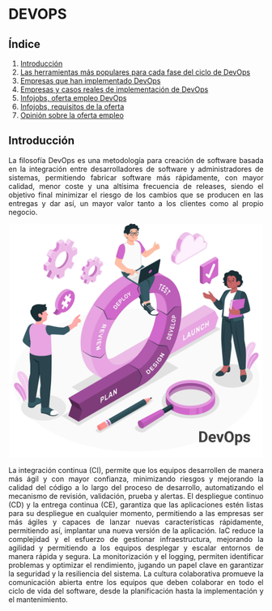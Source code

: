 # DEVOPS

## Índice
1. [Introducción](#introducción)
2. [Las herramientas más populares para cada fase del ciclo de DevOps](#las-herramientas-más-populares)
3. [Empresas que han implementado DevOps](#empresas-que-han-implementado-devops)
4. [Empresas y casos reales de implementación de DevOps](#Empresas-y-casos-reales-de-implementación-dedevops)
5. [Infojobs, oferta empleo DevOps](#Infojobs,-oferta-empleo-DevOps)
6. [Infojobs, requisitos de la oferta](#Infojobs,-requisitos-de-la-oferta)
7. [Opinión sobre la oferta empleo](#Opinión-sobre-la-oferta-empleo)

## Introducción
<p align="justify">
La filosofía DevOps es una metodología para creación de software basada en la integración entre desarrolladores de software y administradores de sistemas, permitiendo fabricar software más rápidamente, con mayor calidad, menor coste y una altísima frecuencia de releases, siendo el objetivo final minimizar el riesgo de los cambios que se producen en las entregas y dar así, un mayor valor tanto a los clientes como al propio negocio.
<div align="center">  
<img src="img/DevOps.png" alt="DevOps" width="500" height="auto">
</div>
<p align="justify">
La integración continua (CI), permite que los equipos desarrollen de manera más ágil y con mayor confianza, minimizando riesgos y mejorando la calidad del código a lo largo del proceso de desarrollo, automatizando el mecanismo de revisión, validación, prueba y alertas.
El despliegue continuo (CD) y la entrega continua (CE), garantiza que las aplicaciones estén listas para su despliegue en cualquier momento, permitiendo a las empresas ser más ágiles y capaces de lanzar nuevas características rápidamente, permitiendo así, implantar una nueva versión de la aplicación.
IaC reduce la complejidad y el esfuerzo de gestionar infraestructura, mejorando la agilidad y permitiendo a los equipos desplegar y escalar entornos de manera rápida y segura.
La monitorización y el logging, permiten identificar problemas y optimizar el rendimiento, jugando un papel clave en garantizar la seguridad y la resiliencia del sistema.
La cultura colaborativa promueve la comunicación abierta entre los equipos que deben colaborar en todo el ciclo de vida del software, desde la planificación hasta la implementación y el mantenimiento. 
</p>

